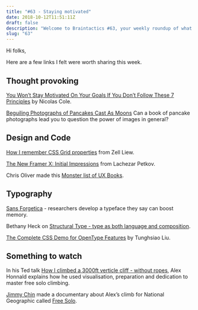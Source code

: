 ```yaml
---
title: "#63 - Staying motivated"
date: 2018-10-12T11:51:11Z
draft: false
description: "Welcome to Braintactics #63, your weekly roundup of what’s happening in design, code and typography."
slug: "63"
---
```


Hi folks,

Here are a few links I felt were worth sharing this week.

## Thought provoking

[You Won’t Stay Motivated On Your Goals If You Don’t Follow These 7 Principles](https://medium.com/@nicolascole77/you-wont-stay-motivated-on-your-goals-if-you-don-t-follow-these-7-principles-65eccab7af8b) by Nicolas Cole.

[Beguiling Photographs of Pancakes Cast As Moons](https://hyperallergic.com/422713/nadine-schlieper-robert-pufleb-alternative-moons/) Can a book of pancake photographs lead you to question the power of images in general?

## Design and Code

[How I remember CSS Grid properties](https://zellwk.com/blog/remember-css-grid-properties/) from Zell Liew.

[The New Framer X: Initial Impressions](https://www.smashingmagazine.com/2018/10/new-framer-x-initial-impressions/) from Lachezar Petkov.

Chris Oliver made this [Monster list of UX Books](https://airtable.com/universe/expqM3OWZoJkjl7wy/monster-list-of-ux-books?explore=true).

## Typography

[Sans Forgetica](https://www.youtube.com/watch?v=CEXzSehu5HM) - researchers develop a typeface they say can boost memory.

Bethany Heck on [Structural Type - type as both language and composition](https://medium.com/@BethanyHeck/structural-typography-26f00c19e2f0).

[The Complete CSS Demo for OpenType Features](https://sparanoid.com/lab/opentype-features/) by Tunghsiao Liu.

## Something to watch

In his Ted talk [How I climbed a 3000ft verticle cliff - without ropes](https://www.ted.com/talks/alex_honnold_how_i_climbed_a_3_000_foot_vertical_cliff_without_ropes%20), Alex Honnald explains how he used visualisation, preparation and dedication to master free solo climbing.

[Jimmy Chin](https://www.instagram.com/jimmy_chin/) made a documentary about Alex’s climb for National Geographic called [Free Solo](https://www.nationalgeographic.com/films/free-solo/about/).
